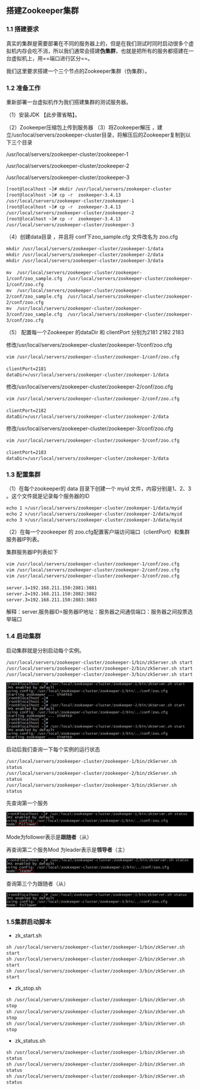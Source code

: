 ## **搭建Zookeeper集群**

### **1.1 搭建要求**

真实的集群是需要部署在不同的服务器上的，但是在我们测试时同时启动很多个虚拟机内存会吃不消，所以我们通常会搭建**伪集群**，也就是把所有的服务都搭建在一台虚拟机上，用==端口进行区分==。

我们这里要求搭建一个三个节点的Zookeeper集群（伪集群）。

### **1.2 准备工作**

重新部署一台虚拟机作为我们搭建集群的测试服务器。

（1）安装JDK  【此步骤省略】。

（2）Zookeeper压缩包上传到服务器
（3）将Zookeeper解压 ，建立/usr/local/servers/zookeeper-cluster目录，将解压后的Zookeeper复制到以下三个目录

/usr/local/servers/zookeeper-cluster/zookeeper-1

/usr/local/servers/zookeeper-cluster/zookeeper-2

/usr/local/servers/zookeeper-cluster/zookeeper-3

```shell
[root@localhost ~]# mkdir /usr/local/servers/zookeeper-cluster
[root@localhost ~]# cp -r  zookeeper-3.4.13 /usr/local/servers/zookeeper-cluster/zookeeper-1
[root@localhost ~]# cp -r  zookeeper-3.4.13 /usr/local/servers/zookeeper-cluster/zookeeper-2
[root@localhost ~]# cp -r  zookeeper-3.4.13 /usr/local/servers/zookeeper-cluster/zookeeper-3
```

（4）创建data目录 ，并且将 conf下zoo_sample.cfg 文件改名为 zoo.cfg

```shell
mkdir /usr/local/servers/zookeeper-cluster/zookeeper-1/data
mkdir /usr/local/servers/zookeeper-cluster/zookeeper-2/data
mkdir /usr/local/servers/zookeeper-cluster/zookeeper-3/data

mv  /usr/local/servers/zookeeper-cluster/zookeeper-1/conf/zoo_sample.cfg  /usr/local/servers/zookeeper-cluster/zookeeper-1/conf/zoo.cfg
mv  /usr/local/servers/zookeeper-cluster/zookeeper-2/conf/zoo_sample.cfg  /usr/local/servers/zookeeper-cluster/zookeeper-2/conf/zoo.cfg
mv  /usr/local/servers/zookeeper-cluster/zookeeper-3/conf/zoo_sample.cfg  /usr/local/servers/zookeeper-cluster/zookeeper-3/conf/zoo.cfg
```






（5） 配置每一个Zookeeper 的dataDir 和 clientPort 分别为2181  2182  2183

修改/usr/local/servers/zookeeper-cluster/zookeeper-1/conf/zoo.cfg

```shell
vim /usr/local/servers/zookeeper-cluster/zookeeper-1/conf/zoo.cfg

clientPort=2181
dataDir=/usr/local/servers/zookeeper-cluster/zookeeper-1/data
```

修改/usr/local/servers/zookeeper-cluster/zookeeper-2/conf/zoo.cfg

```shell
vim /usr/local/servers/zookeeper-cluster/zookeeper-2/conf/zoo.cfg

clientPort=2182
dataDir=/usr/local/servers/zookeeper-cluster/zookeeper-2/data
```

修改/usr/local/servers/zookeeper-cluster/zookeeper-3/conf/zoo.cfg

```shell
vim /usr/local/servers/zookeeper-cluster/zookeeper-3/conf/zoo.cfg

clientPort=2183
dataDir=/usr/local/servers/zookeeper-cluster/zookeeper-3/data
```




### **1.3 配置集群**

（1）在每个zookeeper的 data 目录下创建一个 myid 文件，内容分别是1、2、3 。这个文件就是记录每个服务器的ID

```shell
echo 1 >/usr/local/servers/zookeeper-cluster/zookeeper-1/data/myid
echo 2 >/usr/local/servers/zookeeper-cluster/zookeeper-2/data/myid
echo 3 >/usr/local/servers/zookeeper-cluster/zookeeper-3/data/myid
```





（2）在每一个zookeeper 的 zoo.cfg配置客户端访问端口（clientPort）和集群服务器IP列表。

集群服务器IP列表如下

```shell
vim /usr/local/servers/zookeeper-cluster/zookeeper-1/conf/zoo.cfg
vim /usr/local/servers/zookeeper-cluster/zookeeper-2/conf/zoo.cfg
vim /usr/local/servers/zookeeper-cluster/zookeeper-3/conf/zoo.cfg

server.1=192.168.211.150:2881:3881
server.2=192.168.211.150:2882:3882
server.3=192.168.211.150:2883:3883
```

解释：server.服务器ID=服务器IP地址：服务器之间通信端口：服务器之间投票选举端口



 

### **1.4 启动集群**

启动集群就是分别启动每个实例。

```shell
/usr/local/servers/zookeeper-cluster/zookeeper-1/bin/zkServer.sh start
/usr/local/servers/zookeeper-cluster/zookeeper-2/bin/zkServer.sh start
/usr/local/servers/zookeeper-cluster/zookeeper-3/bin/zkServer.sh start
```



![img](img/wps11.jpg) 

启动后我们查询一下每个实例的运行状态

```shell
/usr/local/servers/zookeeper-cluster/zookeeper-1/bin/zkServer.sh status
/usr/local/servers/zookeeper-cluster/zookeeper-2/bin/zkServer.sh status
/usr/local/servers/zookeeper-cluster/zookeeper-3/bin/zkServer.sh status
```



先查询第一个服务

![img](img\wps12.jpg) 

Mode为follower表示是**跟随者**（从）

再查询第二个服务Mod 为leader表示是**领导者**（主）

![img](img/\wps13.jpg) 

查询第三个为跟随者（从）

![img](img/\wps14.jpg) 

### 1.5集群启动脚本

+ zk_start.sh

```
sh /usr/local/servers/zookeeper-cluster/zookeeper-1/bin/zkServer.sh start
sh /usr/local/servers/zookeeper-cluster/zookeeper-2/bin/zkServer.sh start
sh /usr/local/servers/zookeeper-cluster/zookeeper-3/bin/zkServer.sh start
```

+ zk_stop.sh

```
sh /usr/local/servers/zookeeper-cluster/zookeeper-1/bin/zkServer.sh stop
sh /usr/local/servers/zookeeper-cluster/zookeeper-2/bin/zkServer.sh stop
sh /usr/local/servers/zookeeper-cluster/zookeeper-3/bin/zkServer.sh stop
```

+ zk_status.sh

```
sh /usr/local/servers/zookeeper-cluster/zookeeper-1/bin/zkServer.sh status
sh /usr/local/servers/zookeeper-cluster/zookeeper-2/bin/zkServer.sh status
sh /usr/local/servers/zookeeper-cluster/zookeeper-3/bin/zkServer.sh status
```

